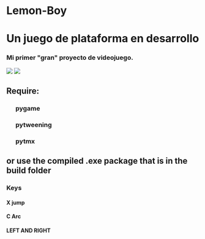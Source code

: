 # Lemon-Boy

<link rel="stylesheet" href="https://bootswatch.com/4/united/bootstrap.min.css">

<h1>Un juego de plataforma en desarrollo </h1>
<h3> Mi primer "gran" proyecto de videojuego. </h3>

<div class = "container">
  <div class = "card">
<img src = "https://github.com/hug58/Lemon-Boy/blob/master/gif/menu.gif" >

<img src= "https://github.com/hug58/Lemon-Boy/blob/master/gif/estado_actual.gif">
  </div>
</div>

<h2> Require: </h2>
  <ol> <h3> pygame </h3></ol>
  <ol> <h3> pytweening </h3></ol>
  <ol> <h3> pytmx </h3></ol>
  
<h2> or use the compiled .exe package that is in the build folder
</h2>
 
  
<h3> Keys </h3>
<h4> X jump </h4>
<h4> C Arc </h4>
<h4>  LEFT AND RIGHT </4>
